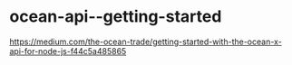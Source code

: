 # ocean-api--getting-started
https://medium.com/the-ocean-trade/getting-started-with-the-ocean-x-api-for-node-js-f44c5a485865
